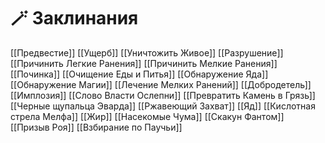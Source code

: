 # 🪄 Заклинания
[[Предвестие]]
[[Ущерб]]
[[Уничтожить Живое]]
[[Разрушение]]
[[Причинить Легкие Ранения]]
[[Причинить Мелкие Ранения]]
[[Починка]]
[[Очищение Еды и Питья]]
[[Обнаружение Яда]]
[[Обнаружение Магии]]
[[Лечение Мелких Ранений]]
[[Добродетель]]
[[Имплозия]]
[[Слово Власти Ослепни]]
[[Превратить Камень в Грязь]]
[[Черные щупальца Эварда]]
[[Ржавеющий Захват]]
[[Яд]]
[[Кислотная стрела Мелфа]]
[[Жир]]
[[Насекомые Чума]]
[[Скакун Фантом]]
[[Призыв Роя]]
[[Взбирание по Паучьи]]
